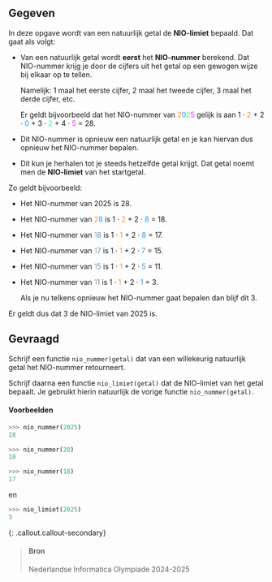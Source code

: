 ## Gegeven

In deze opgave wordt van een natuurlijk getal de **NIO-limiet** bepaald. Dat gaat als volgt:

- Van een natuurlijk getal wordt **eerst** het **NIO-nummer** berekend. Dat NIO-nummer krijg je door de cijfers uit het getal op een gewogen wijze bij elkaar op te tellen.

  Namelijk: 1 maal het eerste cijfer, 2 maal het tweede cijfer, 3 maal het derde cijfer, etc.

  Er geldt bijvoorbeeld dat het NIO-nummer van <span style="color:#FF8E27">2</span><span style="color:#2798ff">0</span><span style="color:#27ff8e">2</span><span style="color:#fa27ff">5</span> gelijk is aan 1 · <span style="color:#FF8E27">2</span> + 2 · <span style="color:#2798ff">0</span> + 3 · <span style="color:#27ff8e">2</span> + 4 · <span style="color:#fa27ff">5</span> = 28. 

- Dit NIO-nummer is opnieuw een natuurlijk getal en je kan hiervan dus opnieuw het NIO-nummer bepalen.

- Dit kun je herhalen tot je steeds hetzelfde getal krijgt. Dat getal noemt men de **NIO-limiet** van het startgetal.

Zo geldt bijvoorbeeld:

- Het NIO-nummer van 2025 is 28. 
- Het NIO-nummer van <span style="color:#FF8E27">2</span><span style="color:#2798ff">8</span> is 1 · <span style="color:#FF8E27">2</span> + 2 · <span style="color:#2798ff">8</span> = 18. 
- Het NIO-nummer van <span style="color:#FF8E27">1</span><span style="color:#2798ff">8</span> is 1 · <span style="color:#FF8E27">1</span> + 2 · <span style="color:#2798ff">8</span> = 17. 
- Het NIO-nummer van <span style="color:#FF8E27">1</span><span style="color:#2798ff">7</span> is 1 · <span style="color:#FF8E27">1</span> + 2 · <span style="color:#2798ff">7</span> = 15. 
- Het NIO-nummer van <span style="color:#FF8E27">1</span><span style="color:#2798ff">5</span> is 1 · <span style="color:#FF8E27">1</span> + 2 · <span style="color:#2798ff">5</span> = 11. 
- Het NIO-nummer van <span style="color:#FF8E27">1</span><span style="color:#2798ff">1</span> is 1 · <span style="color:#FF8E27">1</span> + 2 · <span style="color:#2798ff">1</span> = 3. 

  Als je nu telkens opnieuw het NIO-nummer gaat bepalen dan blijf dit 3. 

Er geldt dus dat 3 de NIO-limiet van 2025 is.

## Gevraagd

Schrijf een functie `nio_nummer(getal)` dat van een willekeurig natuurlijk getal het NIO-nummer retourneert. 

Schrijf daarna een functie `nio_limiet(getal)` dat de NIO-limiet van het getal bepaalt. Je gebruikt hierin natuurlijk de vorige functie `nio_nummer(getal)`.

#### Voorbeelden


```python
>>> nio_nummer(2025)
28
```

```python
>>> nio_nummer(28)
18
```

```python
>>> nio_nummer(18)
17
```

en

```python
>>> nio_limiet(2025)
3
```

{: .callout.callout-secondary}
>#### Bron
> Nederlandse Informatica Olympiade 2024-2025
